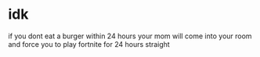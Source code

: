 # idk
if you dont eat a burger within 24 hours your mom will come into your room and force you to play fortnite for 24 hours straight
